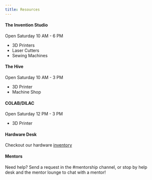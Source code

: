 ```yaml
---
title: Resources
---
```

#### **The Invention Studio**
Open Saturday 10 AM - 6 PM
* 3D Printers
* Laser Cutters
* Sewing Machines

#### **The Hive**
Open Saturday 10 AM - 3 PM
* 3D Printer
* Machine Shop

#### **COLAB/DILAC**
Open Saturday 12 PM - 3 PM
* 3D Printer

#### **Hardware Desk**
Checkout our hardware [inventory](https://tinyurl.com/y3oez2um)

#### **Mentors**
Need help? Send a request in the #mentorship channel, or stop by help desk and the mentor lounge to chat with a mentor!
